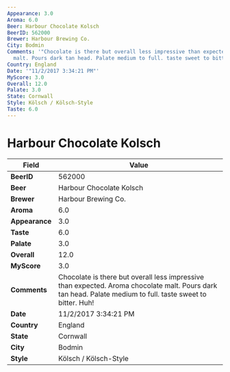 ```yaml
---
Appearance: 3.0
Aroma: 6.0
Beer: Harbour Chocolate Kolsch
BeerID: 562000
Brewer: Harbour Brewing Co.
City: Bodmin
Comments: '"Chocolate is there but overall less impressive than expected. Aroma chocolate
  malt. Pours dark tan head. Palate medium to full. taste sweet to bitter. Huh&#033;"'
Country: England
Date: '"11/2/2017 3:34:21 PM"'
MyScore: 3.0
Overall: 12.0
Palate: 3.0
State: Cornwall
Style: Kölsch / Kölsch-Style
Taste: 6.0
---
```


# Harbour Chocolate Kolsch

| Field         | Value |
|---------------|-------|
| **BeerID** | 562000 |
| **Beer** | Harbour Chocolate Kolsch |
| **Brewer** | Harbour Brewing Co. |
| **Aroma** | 6.0 |
| **Appearance** | 3.0 |
| **Taste** | 6.0 |
| **Palate** | 3.0 |
| **Overall** | 12.0 |
| **MyScore** | 3.0 |
| **Comments** | Chocolate is there but overall less impressive than expected. Aroma chocolate malt. Pours dark tan head. Palate medium to full. taste sweet to bitter. Huh&#033; |
| **Date** | 11/2/2017 3:34:21 PM |
| **Country** | England |
| **State** | Cornwall |
| **City** | Bodmin |
| **Style** | Kölsch / Kölsch-Style |
